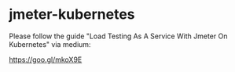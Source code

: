 # jmeter-kubernetes

Please follow the guide "Load Testing As A Service With Jmeter On Kubernetes" via medium:

https://goo.gl/mkoX9E
